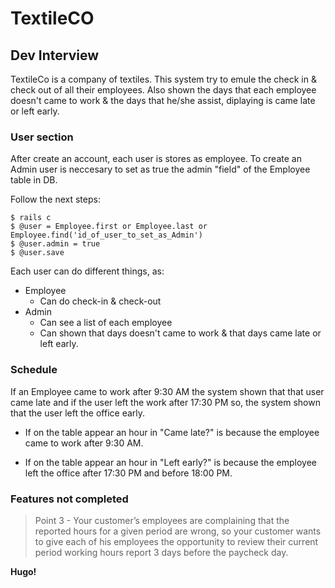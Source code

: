# TextileCO

## Dev Interview

TextileCo is a company of textiles. This system try to emule the check in & check out of all their employees.
Also shown the days that each employee doesn't came to work & the days that he/she assist, diplaying is came late or left early.


### User section

After create an account, each user is stores as employee. To create an Admin user is neccesary to set as true the admin "field" of the Employee table in DB.

Follow the next steps:

```shs
$ rails c
$ @user = Employee.first or Employee.last or Employee.find('id_of_user_to_set_as_Admin')
$ @user.admin = true
$ @user.save
```

Each user can do different things, as:

- Employee
    -   Can do check-in & check-out
- Admin
    - Can see a list of each employee
    - Can shown that days doesn't came to work & that days came late or left early.


### Schedule

If an Employee came to work after 9:30 AM the system shown that that user came late
and if the user left the work after 17:30 PM so, the system shown that the user left the office early.

- If on the table appear an hour in "Came late?" is because the employee came to work after 9:30 AM.

- If on the table appear an hour in "Left early?" is because the employee left the office after 17:30 PM and before 18:00 PM.

### Features not completed

> Point 3 - Your customer’s employees are complaining that the reported hours for a given period
> are wrong, so your customer wants to give each of his employees the opportunity to
> review their current period working hours report 3 days before the paycheck day.

**Hugo!**
